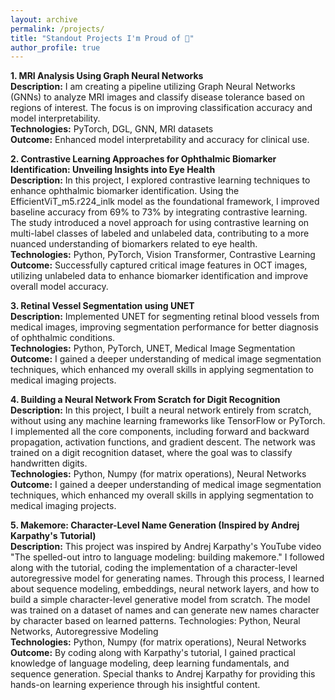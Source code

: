 ```yaml
---
layout: archive
permalink: /projects/
title: "Standout Projects I'm Proud of 🤗"
author_profile: true
---
```


<b>1. MRI Analysis Using Graph Neural Networks</b><br>
<b>Description:</b> I am creating a pipeline utilizing Graph Neural Networks (GNNs) to analyze MRI images and classify disease tolerance based on regions of interest. The focus is on improving classification accuracy and model interpretability.<br>
<b>Technologies:</b> PyTorch, DGL, GNN, MRI datasets<br>
<b>Outcome:</b> Enhanced model interpretability and accuracy for clinical use.<br>


<b>2. Contrastive Learning Approaches for Ophthalmic Biomarker Identification: Unveiling Insights into Eye Health</b><br>
<b>Description:</b> In this project, I explored contrastive learning techniques to enhance ophthalmic biomarker identification. Using the EfficientViT_m5.r224_inlk model as the foundational framework, I improved baseline accuracy from 69% to 73% by integrating contrastive learning. The study introduced a novel approach for using contrastive learning on multi-label classes of labeled and unlabeled data, contributing to a more nuanced understanding of biomarkers related to eye health.<br>
<b>Technologies:</b> Python, PyTorch, Vision Transformer, Contrastive Learning<br>
<b>Outcome:</b> Successfully captured critical image features in OCT images, utilizing unlabeled data to enhance biomarker identification and improve overall model accuracy.<br>


<b>3. Retinal Vessel Segmentation using UNET</b><br>
<b>Description:</b>  Implemented UNET for segmenting retinal blood vessels from medical images, improving segmentation performance for better diagnosis of ophthalmic conditions.<br>
<b>Technologies:</b> Python, PyTorch, UNET, Medical Image Segmentation<br>
<b>Outcome:</b> I gained a deeper understanding of medical image segmentation techniques, which enhanced my overall skills in applying segmentation to medical imaging projects.<br>


<b>4. Building a Neural Network From Scratch for Digit Recognition</b><br>
<b>Description:</b>   In this project, I built a neural network entirely from scratch, without using any machine learning frameworks like TensorFlow or PyTorch. I implemented all the core components, including forward and backward propagation, activation functions, and gradient descent. The network was trained on a digit recognition dataset, where the goal was to classify handwritten digits.<br>
<b>Technologies:</b> Python, Numpy (for matrix operations), Neural Networks<br>
<b>Outcome:</b> I gained a deeper understanding of medical image segmentation techniques, which enhanced my overall skills in applying segmentation to medical imaging projects.<br>

<b>5. Makemore: Character-Level Name Generation (Inspired by Andrej Karpathy's Tutorial)</b><br>
<b>Description:</b>   This project was inspired by Andrej Karpathy's YouTube video "The spelled-out intro to language modeling: building makemore." I followed along with the tutorial, coding the implementation of a character-level autoregressive model for generating names. Through this process, I learned about sequence modeling, embeddings, neural network layers, and how to build a simple character-level generative model from scratch. The model was trained on a dataset of names and can generate new names character by character based on learned patterns.
Technologies: Python, Neural Networks, Autoregressive Modeling<br>
<b>Technologies:</b> Python, Numpy (for matrix operations), Neural Networks<br>
<b>Outcome:</b> By coding along with Karpathy's tutorial, I gained practical knowledge of language modeling, deep learning fundamentals, and sequence generation. Special thanks to Andrej Karpathy for providing this hands-on learning experience through his insightful content.<br>